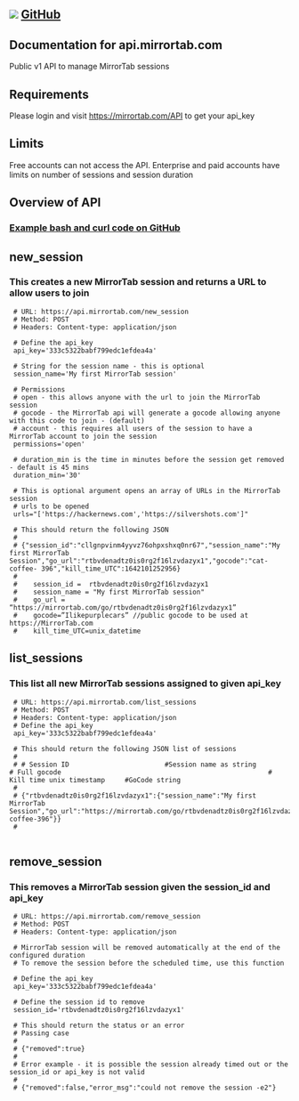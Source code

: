 ## ![](https://docs.github.com/assets/images/site/favicon.png) [GitHub](https://github.com/MirrorTab/api_v1/)

## Documentation for api.mirrortab.com 
Public v1 API to manage MirrorTab sessions

## Requirements
Please login and visit https://mirrortab.com/API to get your api_key

## Limits
Free accounts can not access the API. Enterprise and paid accounts have limits on number of sessions and session duration

## Overview of API 
### [Example bash and curl code on GitHub](https://github.com/MirrorTab/api_v1/tree/main/examples)

## new_session 
### This creates a new MirrorTab session and returns a URL to allow users to join
``` 
 # URL: https://api.mirrortab.com/new_session
 # Method: POST
 # Headers: Content-type: application/json
 
 # Define the api_key
 api_key='333c5322babf799edc1efdea4a'

 # String for the session name - this is optional 
 session_name='My first MirrorTab session'

 # Permissions
 # open - this allows anyone with the url to join the MirrorTab session
 # gocode - the MirrorTab api will generate a gocode allowing anyone with this code to join - (default)
 # account - this requires all users of the session to have a MirrorTab account to join the session
 permissions='open'

 # duration_min is the time in minutes before the session get removed - default is 45 mins
 duration_min='30'

 # This is optional argument opens an array of URLs in the MirrorTab session
 # urls to be opened
 urls="['https://hackernews.com','https://silvershots.com']"

 # This should return the following JSON
 #
 # {"session_id":"cllgnpvinm4yyvz76ohpxshxq0nr67","session_name":"My first MirrorTab Session","go_url":"rtbvdenadtz0is0rg2f16lzvdazyx1","gocode":"cat-coffee- 396","kill_time_UTC":1642101252956}
 #
 #    session_id =  rtbvdenadtz0is0rg2f16lzvdazyx1 
 #    session_name = "My first MirrorTab session"
 #    go_url = “https://mirrortab.com/go/rtbvdenadtz0is0rg2f16lzvdazyx1” 
 #    gocode=”Ilikepurplecars” //public gocode to be used at https://MirrorTab.com
 #    kill_time_UTC=unix_datetime 

```

## list_sessions
### This list all new MirrorTab sessions assigned to given api_key
``` 
 # URL: https://api.mirrortab.com/list_sessions
 # Method: POST
 # Headers: Content-type: application/json
 # Define the api_key
 api_key='333c5322babf799edc1efdea4a'
 
 # This should return the following JSON list of sessions
 #
 # # Session ID                        #Session name as string                     # Full gocode                                                    # Kill time unix timestamp     #GoCode string
 #
 # {"rtbvdenadtz0is0rg2f16lzvdazyx1":{"session_name":"My first MirrorTab Session","go_url":"https://mirrortab.com/go/rtbvdenadtz0is0rg2f16lzvdazyx1","kill_time_UTC":1642101252956,"gocode":"cat-coffee-396"}}
 #
 
```

## remove_session
### This removes a MirrorTab session given the session_id and api_key
``` 
 # URL: https://api.mirrortab.com/remove_session
 # Method: POST
 # Headers: Content-type: application/json

 # MirrorTab session will be removed automatically at the end of the configured duration
 # To remove the session before the scheduled time, use this function

 # Define the api_key
 api_key='333c5322babf799edc1efdea4a'

 # Define the session id to remove
 session_id='rtbvdenadtz0is0rg2f16lzvdazyx1'

 # This should return the status or an error
 # Passing case
 #
 # {"removed":true}
 #
 # Error example - it is possible the session already timed out or the session_id or api_key is not valid
 #
 # {"removed":false,"error_msg":"could not remove the session -e2"}

```
